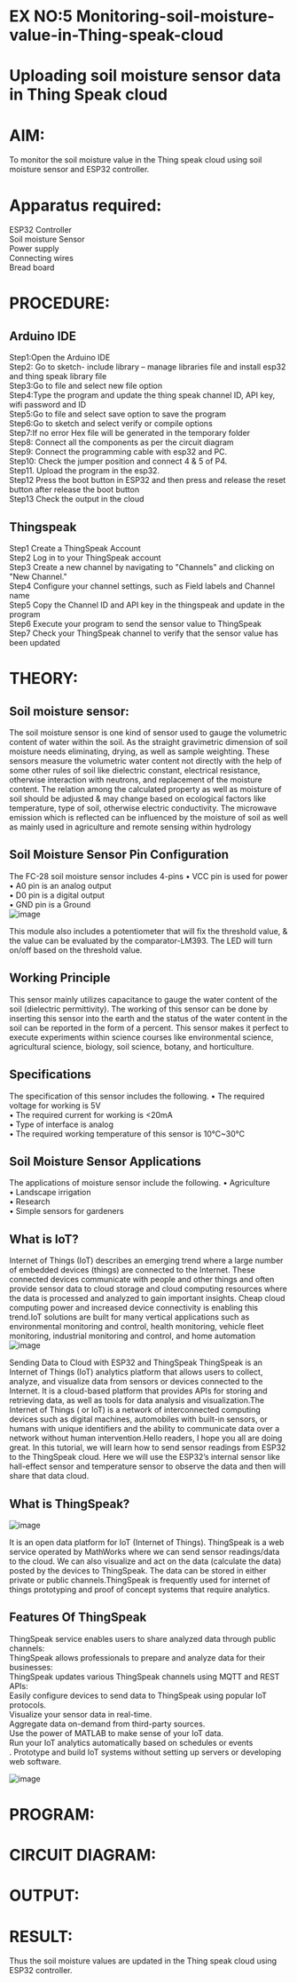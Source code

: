 # EX NO:5 Monitoring-soil-moisture-value-in-Thing-speak-cloud
# Uploading soil moisture sensor data in Thing Speak cloud

# AIM:
To monitor the soil moisture value in the Thing speak cloud using soil moisture sensor and ESP32 controller.
# Apparatus required:
ESP32 Controller<br>
Soil moisture Sensor<br>
Power supply<br>
Connecting wires<br>
Bread board<br>
# PROCEDURE:
## Arduino IDE
Step1:Open the Arduino IDE<br>
Step2: Go to sketch- include library – manage libraries file and install esp32 and thing speak library file<br>
Step3:Go to file and select new file option<br>
Step4:Type the program and update the thing speak channel ID, API key, wifi password and ID<br>
Step5:Go to file and select save option to save the program<br>
Step6:Go to sketch and select verify or compile options<br>
Step7:If no error Hex file will be generated in the temporary folder<br>
Step8: Connect all the components as per the circuit diagram<br>
Step9: Connect the programming cable with esp32 and PC.<br>
Step10: Check the jumper position and connect 4 & 5 of P4.<br>
Step11. Upload the program in the esp32.<br>
Step12 Press the boot button in ESP32 and then press and release the reset button after release the boot button<br>
Step13 Check the output in the cloud<br>
## Thingspeak
Step1 Create a ThingSpeak Account<br>
Step2 Log in to your ThingSpeak account<br>
Step3 Create a new channel by navigating to "Channels" and clicking on "New Channel."<br>
Step4 Configure your channel settings, such as Field labels and Channel name<br>
Step5 Copy the Channel ID and API key in the thingspeak and update in the program<br>
Step6 Execute your program to send the sensor value to ThingSpeak<br>
Step7 Check your ThingSpeak channel to verify that the sensor value has been updated<br>
# THEORY:
## Soil moisture sensor:
The soil moisture sensor is one kind of sensor used to gauge the volumetric content of water within the soil. As the straight gravimetric dimension of soil moisture needs eliminating, drying, as well as sample weighting. These sensors measure the volumetric water content not directly with the help of some other rules of soil like dielectric constant, electrical resistance, otherwise interaction with neutrons, and replacement of the moisture content.
The relation among the calculated property as well as moisture of soil should be adjusted & may change based on ecological factors like temperature, type of soil, otherwise electric conductivity. The microwave emission which is reflected can be influenced by the moisture of soil as well as mainly used in agriculture and remote sensing within hydrology
## Soil Moisture Sensor Pin Configuration
The FC-28 soil moisture sensor includes 4-pins
•	VCC pin is used for power<br>
•	A0 pin is an analog output<br>
•	D0 pin is a digital output<br>
•	GND pin is a Ground<br>
![image](https://github.com/user-attachments/assets/7fd3c618-7d11-4186-afc7-7ab81ec9d326)

This module also includes a potentiometer that will fix the threshold value, & the value can be evaluated by the comparator-LM393. The LED will turn on/off based on the threshold value.
## Working Principle
This sensor mainly utilizes capacitance to gauge the water content of the soil (dielectric permittivity). The working of this sensor can be done by inserting this sensor into the earth and the status of the water content in the soil can be reported in the form of a percent.
This sensor makes it perfect to execute experiments within science courses like environmental science, agricultural science, biology, soil science, botany, and horticulture.
## Specifications
The specification of this sensor includes the following.
•	The required voltage for working is 5V<br>
•	The required current for working is <20mA<br>
•	Type of interface is analog<br>
•	The required working temperature of this sensor is 10°C~30°C<br>
## Soil Moisture Sensor Applications
The applications of moisture sensor include the following.
•	Agriculture<br>
•	Landscape irrigation<br>
•	Research<br>
•	Simple sensors for gardeners<br>
## What is IoT?
Internet of Things (IoT) describes an emerging trend where a large number of embedded devices (things) are connected to the Internet. These connected devices communicate with people and other things and often provide sensor data to cloud storage and cloud computing resources where the data is processed and analyzed to gain important insights. Cheap cloud computing power and increased device connectivity is enabling this trend.IoT solutions are built for many vertical applications such as environmental monitoring and control, health monitoring, vehicle fleet monitoring, industrial monitoring and control, and home automation
![image](https://github.com/user-attachments/assets/9b5b1576-a121-4045-b578-2cf5cc7fa62b)

Sending Data to Cloud with ESP32 and ThingSpeak
ThingSpeak is an Internet of Things (IoT) analytics platform that allows users to collect, analyze, and visualize data from sensors or devices connected to the Internet. It is a cloud-based platform that provides APIs for storing and retrieving data, as well as tools for data analysis and visualization.The Internet of Things ( or IoT) is a network of interconnected computing devices such as digital machines, automobiles with built-in sensors, or humans with unique identifiers and the ability to communicate data over a network without human intervention.Hello readers, I hope you all are doing great. In this tutorial, we will learn how to send sensor readings from ESP32 to the ThingSpeak cloud. Here we will use the ESP32’s internal sensor like hall-effect sensor and temperature sensor to observe the data and then will share that data cloud.
## What is ThingSpeak?
![image](https://github.com/user-attachments/assets/d7ad629b-944c-47c3-a949-303a3eb32bfc)

It is an open data platform for IoT (Internet of Things). ThingSpeak is a web service operated by MathWorks where we can send sensor readings/data to the cloud. We can also visualize and act on the data (calculate the data) posted by the devices to ThingSpeak. The data can be stored in either private or public channels.ThingSpeak is frequently used for internet of things prototyping and proof of concept systems that require analytics.
## Features Of ThingSpeak
ThingSpeak service enables users to share analyzed data through public channels:<br>
ThingSpeak allows professionals to prepare and analyze data for their businesses:<br>
ThingSpeak updates various ThingSpeak channels using MQTT and REST APIs:<br>
Easily configure devices to send data to ThingSpeak using popular IoT protocols.<br>
Visualize your sensor data in real-time.<br>
Aggregate data on-demand from third-party sources.<br>
Use the power of MATLAB to make sense of your IoT data.<br>
Run your IoT analytics automatically based on schedules or events<br>.
Prototype and build IoT systems without setting up servers or developing web software.<br>

![image](https://github.com/user-attachments/assets/5beaf86c-0d5d-4b99-9c22-bb0351f487ab)

# PROGRAM:
# CIRCUIT DIAGRAM:
# OUTPUT:
# RESULT:
Thus the soil moisture values are updated in the Thing speak cloud using ESP32 controller.



